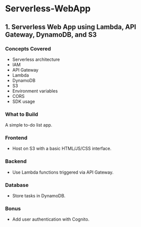 # Serverless-WebApp

## 1. Serverless Web App using Lambda, API Gateway, DynamoDB, and S3

### Concepts Covered
- Serverless architecture
- IAM
- API Gateway
- Lambda
- DynamoDB
- S3
- Environment variables
- CORS
- SDK usage

### What to Build
A simple to-do list app.

### Frontend
- Host on S3 with a basic HTML/JS/CSS interface.

### Backend
- Use Lambda functions triggered via API Gateway.

### Database
- Store tasks in DynamoDB.

### Bonus
- Add user authentication with Cognito.

